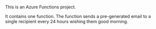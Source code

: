 This is an Azure Functions project.

It contains one function. The function sends a pre-generated email to a single recipient every 24 hours wishing them good morning.
